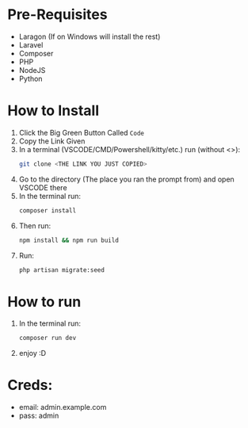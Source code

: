 # Pre-Requisites
- Laragon (If on Windows will install the rest)
- Laravel
- Composer
- PHP
- NodeJS
- Python

# How to Install

1. Click the Big Green Button Called ```Code```
2. Copy the Link Given
3. In a terminal (VSCODE/CMD/Powershell/kitty/etc.) run (without <>):
    ```bash
    git clone <THE LINK YOU JUST COPIED>
    ```
4. Go to the directory (The place you ran the prompt from) and open VSCODE there
5. In the terminal run:
    ```bash
    composer install
    ```
6. Then run:
    ```bash
    npm install && npm run build
    ```
7. Run:
    ```bash
    php artisan migrate:seed
    ```

# How to run
1. In the terminal run:
    ```bash
    composer run dev
    ```
2. enjoy :D

# Creds: 
- email: admin.example.com
- pass: admin